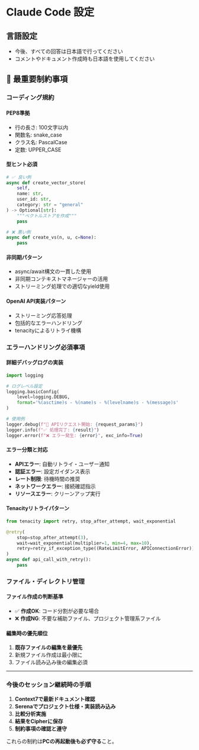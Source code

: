 # Claude Code 設定

## 言語設定
- 今後、すべての回答は日本語で行ってください
- コメントやドキュメント作成時も日本語を使用してください


## 🚨 **最重要制約事項**
### コーディング規約
#### PEP8準拠
- 行の長さ: 100文字以内
- 関数名: snake_case
- クラス名: PascalCase
- 定数: UPPER_CASE

#### 型ヒント必須
```python
# ✅ 良い例
async def create_vector_store(
    self,
    name: str,
    user_id: str,
    category: str = "general"
) -> Optional[str]:
    """ベクトルストアを作成"""
    pass

# ❌ 悪い例
async def create_vs(n, u, c=None):
    pass
```

#### 非同期パターン
- async/await構文の一貫した使用
- 非同期コンテキストマネージャーの活用
- ストリーミング処理での適切なyield使用

#### OpenAI API実装パターン
- ストリーミング応答処理
- 包括的なエラーハンドリング
- tenacityによるリトライ機構

### エラーハンドリング必須事項

#### 詳細デバッグログの実装
```python
import logging

# ログレベル設定
logging.basicConfig(
    level=logging.DEBUG,
    format='%(asctime)s - %(name)s - %(levelname)s - %(message)s'
)

# 使用例
logger.debug(f"🔧 APIリクエスト開始: {request_params}")
logger.info(f"✅ 処理完了: {result}")
logger.error(f"❌ エラー発生: {error}", exc_info=True)
```

#### エラー分類と対応
- **APIエラー**: 自動リトライ・ユーザー通知
- **認証エラー**: 設定ガイダンス表示
- **レート制限**: 待機時間の推奨
- **ネットワークエラー**: 接続確認指示
- **リソースエラー**: クリーンアップ実行

#### Tenacityリトライパターン
```python
from tenacity import retry, stop_after_attempt, wait_exponential

@retry(
    stop=stop_after_attempt(3),
    wait=wait_exponential(multiplier=1, min=4, max=10),
    retry=retry_if_exception_type((RateLimitError, APIConnectionError))
)
async def api_call_with_retry():
    pass
```

### ファイル・ディレクトリ管理

#### ファイル作成の判断基準
- ✅ **作成OK**: コード分割が必要な場合
- ❌ **作成NG**: 不要な補助ファイル、プロジェクト管理系ファイル

#### 編集時の優先順位
1. **既存ファイルの編集を最優先**
2. 新規ファイル作成は最小限に
3. ファイル読み込み後の編集必須

---

### 今後のセッション継続時の手順

1. **Context7で最新ドキュメント確認**
2. **Serenaでプロジェクト仕様・実装読み込み**
3. **比較分析実施**
4. **結果をCipherに保存**
5. **制約事項の確認と遵守**

これらの制約は**PCの再起動後も必ず守る**こと。